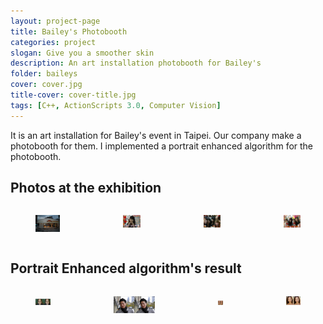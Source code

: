 ```yaml
---
layout: project-page
title: Bailey's Photobooth
categories: project
slogan: Give you a smoother skin
description: An art installation photobooth for Bailey's
folder: baileys
cover: cover.jpg
title-cover: cover-title.jpg
tags: [C++, ActionScripts 3.0, Computer Vision]
---
```

<p>It is an art installation for Bailey's event in Taipei. Our company make a photobooth for them. I implemented a portrait enhanced algorithm for the photobooth.</p>
<h2>Photos at the exhibition</h2>
<div class="columns is-multiline">
    <div class="column is-half">
        <figure scr="images">
            <img src="/assets/images/projects/baileys/1.jpg">
        </figure>
    </div>
    <div class="column is-half">
        <figure scr="images">
            <img src="/assets/images/projects/baileys/2.jpg">
        </figure>
    </div>
    <div class="column is-half">
        <figure scr="images">
            <img src="/assets/images/projects/baileys/5.jpg">
        </figure>
    </div>
    <div class="column is-half">
        <figure scr="images">
            <img src="/assets/images/projects/baileys/6.jpg">
        </figure>
    </div>
</div>
<h2>Portrait Enhanced algorithm's result</h2>
<div class="columns is-multiline">
    <div class="column is-half">
        <figure scr="images">
            <img src="/assets/images/projects/baileys/7.jpg">
        </figure>
    </div>
    <div class="column is-half">
        <figure scr="images">
            <img src="/assets/images/projects/baileys/3.jpg">
        </figure>
    </div>
    <div class="column is-half">
        <figure scr="images">
            <img src="/assets/images/projects/baileys/8.jpg">
        </figure>
    </div>
    <div class="column is-half">
        <figure scr="images">
            <img src="/assets/images/projects/baileys/4.jpg">
        </figure>
    </div>
</div>
